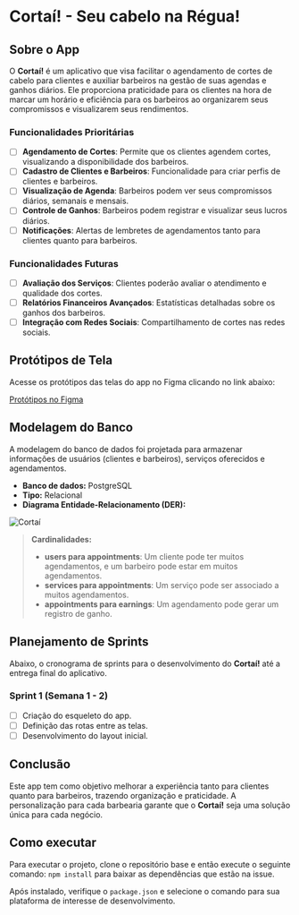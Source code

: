 # Cortaí! - Seu cabelo na Régua!

## Sobre o App
O **Cortaí!** é um aplicativo que visa facilitar o agendamento de cortes de cabelo para clientes e auxiliar barbeiros na gestão de suas agendas e ganhos diários. Ele proporciona praticidade para os clientes na hora de marcar um horário e eficiência para os barbeiros ao organizarem seus compromissos e visualizarem seus rendimentos.

### Funcionalidades Prioritárias
- [ ] **Agendamento de Cortes**: Permite que os clientes agendem cortes, visualizando a disponibilidade dos barbeiros.
- [ ] **Cadastro de Clientes e Barbeiros**: Funcionalidade para criar perfis de clientes e barbeiros.
- [ ] **Visualização de Agenda**: Barbeiros podem ver seus compromissos diários, semanais e mensais.
- [ ] **Controle de Ganhos**: Barbeiros podem registrar e visualizar seus lucros diários.
- [ ] **Notificações**: Alertas de lembretes de agendamentos tanto para clientes quanto para barbeiros.

### Funcionalidades Futuras
- [ ] **Avaliação dos Serviços**: Clientes poderão avaliar o atendimento e qualidade dos cortes.
- [ ] **Relatórios Financeiros Avançados**: Estatísticas detalhadas sobre os ganhos dos barbeiros.
- [ ] **Integração com Redes Sociais**: Compartilhamento de cortes nas redes sociais.

## Protótipos de Tela
Acesse os protótipos das telas do app no Figma clicando no link abaixo:

[Protótipos no Figma](https://www.figma.com)


## Modelagem do Banco
A modelagem do banco de dados foi projetada para armazenar informações de usuários (clientes e barbeiros), serviços oferecidos e agendamentos.

- **Banco de dados:** PostgreSQL
- **Tipo:** Relacional
- **Diagrama Entidade-Relacionamento (DER):**

![Cortaí](https://github.com/user-attachments/assets/d9f416f9-7452-4a0a-9f6c-70ec8ece3897)

> **Cardinalidades:**
> - **users para appointments**: Um cliente pode ter muitos agendamentos, e um barbeiro pode estar em muitos agendamentos.
> - **services para appointments**: Um serviço pode ser associado a muitos agendamentos.
> - **appointments para earnings**: Um agendamento pode gerar um registro de ganho.

## Planejamento de Sprints
Abaixo, o cronograma de sprints para o desenvolvimento do **Cortaí!** até a entrega final do aplicativo.

### Sprint 1 (Semana 1 - 2)
- [ ] Criação do esqueleto do app.
- [ ] Definição das rotas entre as telas.
- [ ] Desenvolvimento do layout inicial.

## Conclusão
Este app tem como objetivo melhorar a experiência tanto para clientes quanto para barbeiros, trazendo organização e praticidade. A personalização para cada barbearia garante que o **Cortaí!** seja uma solução única para cada negócio.

## Como executar
Para executar o projeto, clone o repositório base e então execute o seguinte comando:
``npm install`` para baixar as dependências que estão na issue.

Após instalado, verifique o ``package.json`` e selecione o comando para sua plataforma de interesse de desenvolvimento.